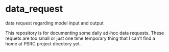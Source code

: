 # data_request
data request regarding model input and output

This repository is for documenting some daily ad-hoc data requests. These requets are too small or just one time temporary thing that I can't find a home at PSRC project directory yet. 
